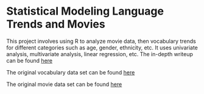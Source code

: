 # Statistical Modeling Language Trends and Movies
This project involves using R to analyze movie data, then vocabulary trends for different categories such as age, gender, ethnicity, etc. It uses univariate analysis, 
multivariate analysis, linear regression, etc. The in-depth writeup can be found [here](https://github.com/YangVincent/statistical-modeling-language/blob/master/Project.pdf)

The original vocabulary data set can be found [here](http://wordbank.stanford.edu/analyses?name=vocab_norms)

The original movie data set can be found [here](http://grouplens.org/datasets/movielens/)
